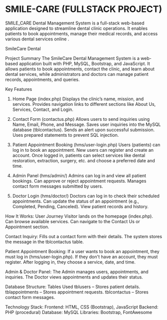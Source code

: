# SMILE-CARE  (FULLSTACK PROJECT) 
SMILE_CARE Dental Management System is a full-stack web-based application designed to streamline dental clinic operations. It enables patients to book appointments, manage their medical records, and access various dental services online .

SmileCare Dental 

Project Summary
The SmileCare Dental Management System is a web-based application built with PHP, MySQL, Bootstrap, and JavaScript. It allows patients to book appointments, contact the clinic, and learn about dental services, while administrators and doctors can manage patient records, appointments, and queries.

Key Features
1. Home Page (index.php)
Displays the clinic’s name, mission, and services.
Provides navigation links to different sections like About Us, Services, Contact, and Login.

2. Contact Form (contactus.php)
Allows users to send inquiries using Name, Email, Phone, and Message.
Saves user inquiries into the MySQL database (tblcontactus).
Sends an alert upon successful submission.
Uses prepared statements to prevent SQL injection.

3. Patient Appointment Booking (hms/user-login.php)
Users (patients) can log in to book an appointment.
New users can register and create an account.
Once logged in, patients can select services like dental restoration, extraction, surgery, etc. and choose a preferred date and time.

4. Admin Panel (hms/admin/)
Admins can log in and view all patient bookings.
Can approve or reject appointment requests.
Manages contact form messages submitted by users.

5. Doctor Login (hms/doctor/)
Doctors can log in to check their scheduled appointments.
Can update the status of an appointment (e.g., Completed, Pending, Canceled).
View patient records and history.

How It Works:
User Journey
Visitor lands on the homepage (index.php).
Can browse available services.
Can navigate to the Contact Us or Appointment section.


Contact Inquiry:
Fills out a contact form with their details.
The system stores the message in the tblcontactus table.

Patient Appointment Booking:
If a user wants to book an appointment, they must log in (hms/user-login.php).
If they don't have an account, they must register.
After logging in, they choose a service, date, and time.

Admin & Doctor Panel:
The Admin manages users, appointments, and inquiries.
The Doctor views appointments and updates their status.

Database Structure:
Tables Used
tblusers – Stores patient details.
tblappointments – Stores appointment requests.
tblcontactus – Stores contact form messages.

Technology Stack:
Frontend: HTML, CSS (Bootstrap), JavaScript
Backend: PHP (procedural)
Database: MySQL
Libraries:  Bootstrap, FontAwesome

